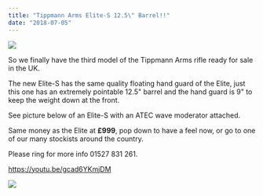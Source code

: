 ```yaml
---
title: "Tippmann Arms Elite-S 12.5\" Barrel!!"
date: "2018-07-05"
---
```


![](https://res.cloudinary.com/shooting-supplies/image/upload/v1573564481/Tippmann-Logo-from-their-website_vu352l_vkwchm_ik8qpw.png)

So we finally have the third model of the Tippmann Arms rifle ready for sale in the UK.

The new Elite-S has the same quality floating hand guard of the Elite, just this one has an extremely pointable 12.5" barrel and the hand guard is 9" to keep the weight down at the front.

See picture below of an Elite-S with an ATEC wave moderator attached.

Same money as the Elite at **£999**, pop down to have a feel now, or go to one of our many stockists around the country.

Please ring for more info 01527 831 261.

https://youtu.be/gcad6YKmjDM

[![](https://res.cloudinary.com/shooting-supplies/image/upload/v1573564181/ViewTippmannArmsStock-1_txjyz0_shuhu2-1_ryljfz.jpg)](https://www.guntrader.uk/Guns-For-Sale/results/0806-298d-eac3-6a1d)

